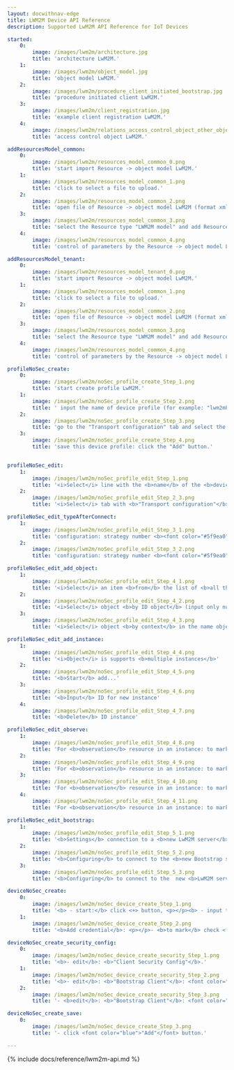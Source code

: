 ```yaml
---
layout: docwithnav-edge
title: LWM2M Device API Reference
description: Supported LwM2M API Reference for IoT Devices

started:
    0:
        image: /images/lwm2m/architecture.jpg 
        title: 'architecture LwM2M.'    
    1:
        image: /images/lwm2m/object_model.jpg 
        title: 'object model LwM2M.'       
    2:
        image: /images/lwm2m/procedure_client_initiated_bootstrap.jpg 
        title: 'procedure initiated client LwM2M.'    
    3:
        image: /images/lwm2m/client_registration.jpg 
        title: 'example client registration LwM2M.'    
    4:
        image: /images/lwm2m/relations_access_control_object_other_objects.jpg 
        title: 'access control object LwM2M.'

addResourcesModel_common:
    0:
        image: /images/lwm2m/resources_model_common_0.png 
        title: 'start import Resource -> object model LwM2M.'    
    1:
        image: /images/lwm2m/resources_model_common_1.png 
        title: 'click to select a file to upload.'       
    2:
        image: /images/lwm2m/resources_model_common_2.png 
        title: 'open file of Resource -> object model LwM2M (format xml).'    
    3:
        image: /images/lwm2m/resources_model_common_3.png 
        title: 'select the Resource type "LWM2M model" and add Resource -> object model LwM2M.'    
    4:
        image: /images/lwm2m/resources_model_common_4.png 
        title: 'control of parameters by the Resource -> object model LwM2M (example): <br>* Name: <b>Device</b><br>* ObjectID: <b>3</b><br>* ObjectVersion <b>1.2</b><br>* File name <b>3_1_2.xml</b>'    

addResourcesModel_tenant:
    0:
        image: /images/lwm2m/resources_model_tenant_0.png 
        title: 'start import Resource -> object model LwM2M.'    
    1:
        image: /images/lwm2m/resources_model_common_1.png 
        title: 'click to select a file to upload.'       
    2:
        image: /images/lwm2m/resources_model_common_2.png 
        title: 'open file of Resource -> object model LwM2M (format xml).'    
    3:
        image: /images/lwm2m/resources_model_common_3.png 
        title: 'select the Resource type "LWM2M model" and add Resource -> object model LwM2M.'    
    4:
        image: /images/lwm2m/resources_model_common_4.png 
        title: 'control of parameters by the Resource -> object model LwM2M (example): <br>* Name: <b>Device</b><br>* ObjectID: <b>3</b><br>* ObjectVersion <b>1.2</b><br>* File name <b>3_1_2.xml</b>'    

profileNoSec_create:
    0:
        image: /images/lwm2m/noSec_profile_create_Step_1.png 
        title: 'start create profile LwM2M.'    
    1:
        image: /images/lwm2m/noSec_profile_create_Step_2.png 
        title: ' input the name of device profile (for example: "lwm2mProfileNoSec").'       
    2:
        image: /images/lwm2m/noSec_profile_create_Step_3.png 
        title: 'go to the "Transport configuration" tab and select the type of device profile.'    
    3:
        image: /images/lwm2m/noSec_profile_create_Step_4.png 
        title: 'save this device profile: click the "Add" button.'    


profileNoSec_edit:
    1:
        image: /images/lwm2m/noSec_profile_edit_Step_1.png 
        title: '<i>Select</i> line with the <b>name</b> of the <b>device profile</b> to change the configuration.'    
    2:
        image: /images/lwm2m/noSec_profile_edit_Step_2_3.png 
        title: '<i>Select</i> tab with <b>"Transport configuration"</b> and <i>click</i> button <b>"Toggle edit mode"</b>.'       

profileNoSec_edit_typeAfterConnect:      
    1:
        image: /images/lwm2m/noSec_profile_edit_Step_3_1.png 
        title: 'configuration: strategy number <b><font color="#5f9ea0">1</font> selected</b>.'    
    2:
        image: /images/lwm2m/noSec_profile_edit_Step_3_2.png 
        title: 'configuration: strategy number <b><font color="#5f9ea0">2</font> selected</b>.'       

profileNoSec_edit_add_object:      
    1:
        image: /images/lwm2m/noSec_profile_edit_Step_4_1.png 
        title: '<i>Select</i> an item <b>from</b> the list of <b>all the objects</b> ...'       
    2:
        image: /images/lwm2m/noSec_profile_edit_Step_4_2.png 
        title: '<i>Select</i> object <b>by ID object</b> (input only number ID).'    
    3:
        image: /images/lwm2m/noSec_profile_edit_Step_4_3.png 
        title: '<i>Select</i> object <b>by context</b> in the name object...'  

profileNoSec_edit_add_instance:
    1:
        image: /images/lwm2m/noSec_profile_edit_Step_4_4.png 
        title: '<i>Object</i> is supports <b>multiple instances</b>'    
    2:
        image: /images/lwm2m/noSec_profile_edit_Step_4_5.png
        title: '<b>Start</b> add...'    
    3:
        image: /images/lwm2m/noSec_profile_edit_Step_4_6.png
        title: '<b>Input</b> ID for new instance'     
    4:
        image: /images/lwm2m/noSec_profile_edit_Step_4_7.png
        title: '<b>Delete</b> ID instance'

profileNoSec_edit_observe:
    1:
        image: /images/lwm2m/noSec_profile_edit_Step_4_8.png 
        title: 'For <b>observation</b> resource in an instance: to mark check <font color="blue">"Observe"</font> <u>with</u> <font color="red">"Attribute"</font> <u>without</u> <font color="blue">"Telemetry"</font> <u>without</u> change <b>"Key Name"</b>'       
    2:
        image: /images/lwm2m/noSec_profile_edit_Step_4_9.png 
        title: 'For <b>observation</b> resource in an instance: to mark check <font color="blue">"Observe"</font> <u>without</u> <font color="red">"Attribute"</font> <u>with</u> <font color="blue">"Telemetry"</font> <u>without</u> change <b>"Key Name"</b>'       
    3:
        image: /images/lwm2m/noSec_profile_edit_Step_4_10.png 
        title: 'For <b>observation</b> resource in an instance: to mark check <font color="blue">"Observe"</font> <u>with</u> <font color="red">"Attribute"</font> <u>with</u> <font color="blue">"Telemetry"</font> <u>without</u> change <b>"Key Name"</b>'       
    4:
        image: /images/lwm2m/noSec_profile_edit_Step_4_11.png 
        title: 'For <b>observation</b> resource in an instance: to mark check <font color="blue">"Observe"</font> <u>with</u> <font color="red">"Attribute"</font> <u>with</u> <font color="blue">"Telemetry"</font> <u>with</u> change <b>"Key Name"</b>'       

profileNoSec_edit_bootstrap:      
    1:
        image: /images/lwm2m/noSec_profile_edit_Step_5_1.png 
        title: '<b>Settings</b> connection to a <b>new LwM2M server</b> on the client after upgrade:<p></p> - Short identifier,<p></p> - Minimum Period...,<p></p> - Lifetime...,<p></p> - Binding (default UDP),<p></p> - Notification Storing...'       
    2:
        image: /images/lwm2m/noSec_profile_edit_Step_5_2.png 
        title: '<b>Configuring</b> to connect to the <b>new Bootstrap server</b> on the client after upgrade:<p></p> - Security Mode,<p></p> - Host,<p></p> - Port,<p></p> - Short identifier,<p></p> - Hold off Time,<p></p> - Account after timeout'    
    3:
        image: /images/lwm2m/noSec_profile_edit_Step_5_3.png 
        title: '<b>Configuring</b> to connect to the  new <b>LwM2M server</b> on the client after upgrade:<p></p> - Security Mode,<p></p> - Host,<p></p> - Port,<p></p> - Short identifier,<p></p> - Hold off Time,<p></p> - Account after timeout'    

deviceNoSec_create:
    0:
        image: /images/lwm2m/noSec_device_create_Step_1.png
        title: '<b> - start:</b> click <+> button, <p></p><b> - input the name</b> of device (for example: "LwNoSec00000000"), <p></p><b> - select transport type:</b> "LWM2M",<p></p><b> - select existing device profile</b> (for example: "lwm2mProfileNoSec").'       
    1:
        image: /images/lwm2m/noSec_device_create_Step_2.png
        title: '<b>Add credential</b>: <p></p>- <b>to mark</b> check <font color="red">"Add credential"</font><p></p>- <b>select</b> Credentials type (<b>"LwM2M Credentials"</b>)<p></p>- <b>input</b> <b><font color="blue">"LwM2M Security config key"</font></b> (<b>endPoint</b> of LwM2M Client/PSK identity of LwM2M Client (<b>"Public Key or Identity"</b>))<p></p> - <b>edit</b> "LwM2M Security <b>config</b>"'    

deviceNoSec_create_security_config:
    0:
        image: /images/lwm2m/noSec_device_create_security_Step_1.png
        title: '<b>- edit</b>: <b>"Client Security Config"</b>.'    
    1:
        image: /images/lwm2m/noSec_device_create_security_Step_2.png
        title: '<b>- edit</b>: <b>"Bootstrap Client"</b>: <font color="blue">BOOTSTRAP SERVER</font>.'       
    2:
        image: /images/lwm2m/noSec_device_create_security_Step_3.png
        title: '- <b>edit</b>: <b>"Bootstrap Client"</b>: <font color="blue">LWM2M SERVER</font>,  <p></p> - <b><font color="blue">save</font></b>: <i>Security config info</i> after finish edit.'

deviceNoSec_create_save:
    0:
        image: /images/lwm2m/noSec_device_create_Step_3.png
        title: '- click <font color="blue">"Add"</font> button.'

---
```


{% include docs/reference/lwm2m-api.md %}